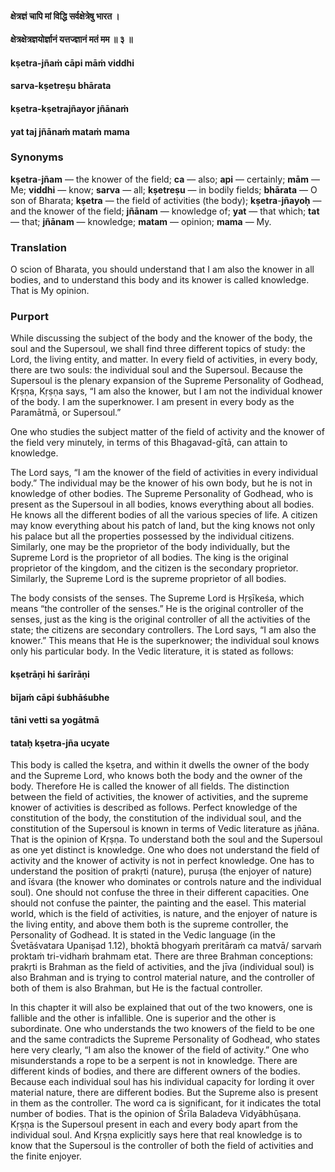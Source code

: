#### क्षेत्रज्ञं चापि मां विद्धि सर्वक्षेत्रेषु भारत ।
#### क्षेत्रक्षेत्रज्ञयोर्ज्ञानं यत्तज्ज्ञानं मतं मम ॥ ३ ॥

#### kṣetra-jñaṁ cāpi māṁ viddhi
#### sarva-kṣetreṣu bhārata
#### kṣetra-kṣetrajñayor jñānaṁ
#### yat taj jñānaṁ mataṁ mama

### Synonyms

**kṣetra**-**jñam** — the knower of the field; **ca** — also; **api** — certainly; **mām** — Me; **viddhi** — know; **sarva** — all; **kṣetreṣu** — in bodily fields; **bhārata** — O son of Bharata; **kṣetra** — the field of activities (the body); **kṣetra**-**jñayoḥ** — and the knower of the field; **jñānam** — knowledge of; **yat** — that which; **tat** — that; **jñānam** — knowledge; **matam** — opinion; **mama** — My.

### Translation

O scion of Bharata, you should understand that I am also the knower in all bodies, and to understand this body and its knower is called knowledge. That is My opinion.

### Purport

While discussing the subject of the body and the knower of the body, the soul and the Supersoul, we shall find three different topics of study: the Lord, the living entity, and matter. In every field of activities, in every body, there are two souls: the individual soul and the Supersoul. Because the Supersoul is the plenary expansion of the Supreme Personality of Godhead, Kṛṣṇa, Kṛṣṇa says, “I am also the knower, but I am not the individual knower of the body. I am the superknower. I am present in every body as the Paramātmā, or Supersoul.”

One who studies the subject matter of the field of activity and the knower of the field very minutely, in terms of this Bhagavad-gītā, can attain to knowledge.

The Lord says, “I am the knower of the field of activities in every individual body.” The individual may be the knower of his own body, but he is not in knowledge of other bodies. The Supreme Personality of Godhead, who is present as the Supersoul in all bodies, knows everything about all bodies. He knows all the different bodies of all the various species of life. A citizen may know everything about his patch of land, but the king knows not only his palace but all the properties possessed by the individual citizens. Similarly, one may be the proprietor of the body individually, but the Supreme Lord is the proprietor of all bodies. The king is the original proprietor of the kingdom, and the citizen is the secondary proprietor. Similarly, the Supreme Lord is the supreme proprietor of all bodies.

The body consists of the senses. The Supreme Lord is Hṛṣīkeśa, which means “the controller of the senses.” He is the original controller of the senses, just as the king is the original controller of all the activities of the state; the citizens are secondary controllers. The Lord says, “I am also the knower.” This means that He is the superknower; the individual soul knows only his particular body. In the Vedic literature, it is stated as follows:

#### kṣetrāṇi hi śarīrāṇi
#### bījaṁ cāpi śubhāśubhe
#### tāni vetti sa yogātmā
#### tataḥ kṣetra-jña ucyate

This body is called the kṣetra, and within it dwells the owner of the body and the Supreme Lord, who knows both the body and the owner of the body. Therefore He is called the knower of all fields. The distinction between the field of activities, the knower of activities, and the supreme knower of activities is described as follows. Perfect knowledge of the constitution of the body, the constitution of the individual soul, and the constitution of the Supersoul is known in terms of Vedic literature as jñāna. That is the opinion of Kṛṣṇa. To understand both the soul and the Supersoul as one yet distinct is knowledge. One who does not understand the field of activity and the knower of activity is not in perfect knowledge. One has to understand the position of prakṛti (nature), puruṣa (the enjoyer of nature) and īśvara (the knower who dominates or controls nature and the individual soul). One should not confuse the three in their different capacities. One should not confuse the painter, the painting and the easel. This material world, which is the field of activities, is nature, and the enjoyer of nature is the living entity, and above them both is the supreme controller, the Personality of Godhead. It is stated in the Vedic language (in the Śvetāśvatara Upaniṣad 1.12), bhoktā bhogyaṁ preritāraṁ ca matvā/ sarvaṁ proktaṁ tri-vidhaṁ brahmam etat. There are three Brahman conceptions: prakṛti is Brahman as the field of activities, and the jīva (individual soul) is also Brahman and is trying to control material nature, and the controller of both of them is also Brahman, but He is the factual controller.

In this chapter it will also be explained that out of the two knowers, one is fallible and the other is infallible. One is superior and the other is subordinate. One who understands the two knowers of the field to be one and the same contradicts the Supreme Personality of Godhead, who states here very clearly, “I am also the knower of the field of activity.” One who misunderstands a rope to be a serpent is not in knowledge. There are different kinds of bodies, and there are different owners of the bodies. Because each individual soul has his individual capacity for lording it over material nature, there are different bodies. But the Supreme also is present in them as the controller. The word ca is significant, for it indicates the total number of bodies. That is the opinion of Śrīla Baladeva Vidyābhūṣaṇa. Kṛṣṇa is the Supersoul present in each and every body apart from the individual soul. And Kṛṣṇa explicitly says here that real knowledge is to know that the Supersoul is the controller of both the field of activities and the finite enjoyer.